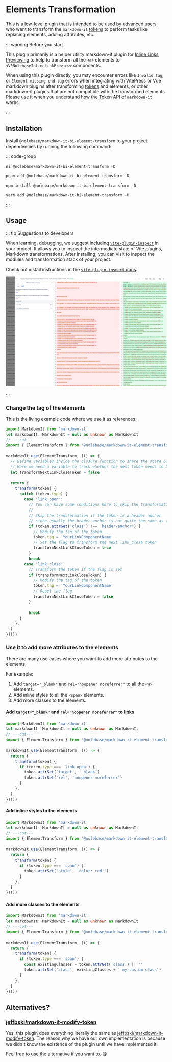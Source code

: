 # Elements Transformation <Badge type="tip" text="v2.0.0-rc3" />

This is a low-level plugin that is intended to be used by advanced users who want to transform the `markdown-it` [tokens](https://markdown-it.github.io/markdown-it/#Token) to perform tasks like replacing elements, adding attributes, etc.

::: warning Before you start

This plugin primarily is a helper utility markdown-it plugin for [Inline Links Previewing](/pages/en/integrations/vitepress-plugin-inline-link-preview/) to help to transform all the `<a>` elements to `<VPNolebaseInlineLinkPreview>` components.

When using this plugin directly, you may encounter errors like `Invalid tag`, or `Element missing end tag` errors when integrating with VitePress or Vue markdown plugins after transforming [tokens](https://markdown-it.github.io/markdown-it/#Token) and elements,
or other markdown-it plugins that are not compatible with the transformed elements. Please use it when you understand how the [Token API](https://markdown-it.github.io/markdown-it/#Token) of `markdown-it` works.

:::

## Installation

Install `@nolebase/markdown-it-bi-element-transform` to your project dependencies by running the following command:

::: code-group

```shell [@antfu/ni]
ni @nolebase/markdown-it-bi-element-transform -D
```

```shell [pnpm]
pnpm add @nolebase/markdown-it-bi-element-transform -D
```

```shell [npm]
npm install @nolebase/markdown-it-bi-element-transform -D
```

```shell [yarn]
yarn add @nolebase/markdown-it-bi-element-transform -D
```

:::


## Usage

::: tip Suggestions to developers

When learning, debugging, we suggest including [`vite-plugin-inspect`](https://github.com/antfu/vite-plugin-inspect) in your project. It allows you to inspect the intermediate state of Vite plugins, Markdown transformations. After installing, you can visit [](http://localhost:5173/__inspect/) to inspect the modules and transformation stack of your project.

Check out install instructions in the [`vite-plugin-inspect` docs](https://github.com/antfu/vite-plugin-inspect).

<picture>
  <source srcset="./assets/vite-plugin-inspect-screenshot-day-theme.png" media="(prefers-color-scheme: light)">
  <source srcset="./assets/vite-plugin-inspect-screenshot-night-theme.png" media="(prefers-color-scheme: dark)">
  <img src="./assets//vite-plugin-inspect-screenshot-day-theme.png" alt="Screenshot of vite-plugin-inspect" />
</picture>

:::

### Change the tag of the elements

This is the living example code where we use it as references:

```ts twoslash
import MarkdownIt from 'markdown-it'
let markdownIt: MarkdownIt = null as unknown as MarkdownIt
// ---cut---
import { ElementTransform } from '@nolebase/markdown-it-element-transform'

markdownIt.use(ElementTransform, (() => {
  // Define variables inside the closure function to share the state between multiple tokens
  // Here we need a variable to track whether the next token needs to be transformed or not because we need to modify two tokens (link_open, link_close)
  let transformNextLinkCloseToken = false

  return {
    transform(token) {
      switch (token.type) {
        case 'link_open':
          // You can have some conditions here to skip the transformation
          //
          // Skip the transformation if the token is a header anchor
          // since usually the header anchor is not quite the same as the normal link
          if (token.attrGet('class') !== 'header-anchor') {
            // Modify the tag of the token
            token.tag = 'YourLinkComponentName'
            // Set the flag to transform the next link_close token
            transformNextLinkCloseToken = true
          }
          break
        case 'link_close':
          // Transform the token if the flag is set
          if (transformNextLinkCloseToken) {
            // Modify the tag of the token
            token.tag = 'YourLinkComponentName'
            // Reset the flag
            transformNextLinkCloseToken = false
          }

          break
      }
    },
  }
})())
```

### Use it to add more attributes to the elements

There are many use cases where you want to add more attributes to the elements.

For example:

1. Add `target="_blank"` and `rel="noopener noreferrer"` to all the `<a>` elements.
2. Add inline styles to all the `<span>` elements.
3. Add more classes to the elements.

#### Add `target="_blank"` and `rel="noopener noreferrer"` to links

```ts twoslash
import MarkdownIt from 'markdown-it'
let markdownIt: MarkdownIt = null as unknown as MarkdownIt
// ---cut---
import { ElementTransform } from '@nolebase/markdown-it-element-transform'

markdownIt.use(ElementTransform, (() => {
  return {
    transform(token) {
      if (token.type === 'link_open') {
        token.attrSet('target', '_blank')
        token.attrSet('rel', 'noopener noreferrer')
      }
    },
  }
})())
```

#### Add inline styles to the elements

```ts twoslash
import MarkdownIt from 'markdown-it'
let markdownIt: MarkdownIt = null as unknown as MarkdownIt
// ---cut---
import { ElementTransform } from '@nolebase/markdown-it-element-transform'

markdownIt.use(ElementTransform, (() => {
  return {
    transform(token) {
      if (token.type === 'span') {
        token.attrSet('style', 'color: red;')
      }
    },
  }
})())
```

#### Add more classes to the elements

```ts twoslash
import MarkdownIt from 'markdown-it'
let markdownIt: MarkdownIt = null as unknown as MarkdownIt
// ---cut---
import { ElementTransform } from '@nolebase/markdown-it-element-transform'

markdownIt.use(ElementTransform, (() => {
  return {
    transform(token) {
      if (token.type === 'span') {
        const existingClasses = token.attrGet('class') || ''
        token.attrSet('class', existingClasses + ' my-custom-class')
      }
    },
  }
})())
```

## Alternatives?

### [jeffbski/markdown-it-modify-token](https://github.com/jeffbski/markdown-it-modify-token)

Yes, this plugin does everything literally the same as [jeffbski/markdown-it-modify-token](https://github.com/jeffbski/markdown-it-modify-token). The reason why we have our own implementation is because we didn't know the existence of the plugin until we have implemented it.

Feel free to use the alternative if you want to. 😋
